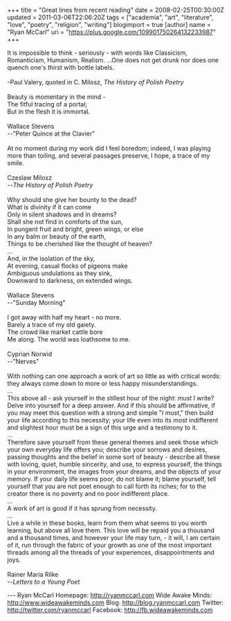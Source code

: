 +++
title = "Great lines from recent reading"
date = 2008-02-25T00:30:00Z
updated = 2011-03-06T22:06:20Z
tags = ["academia", "art", "literature", "love", "poetry", "religion", "writing"]
blogimport = true
[author]
	name = "Ryan McCarl"
	uri = "https://plus.google.com/109901750264132233987"
+++

It is impossible to think - seriously - with words like Classicism, Romanticism, Humanism, Realism. ...One does not get drunk nor does one quench one's thirst with bottle labels.<br /><br />-Paul Valery, quoted in C. Milosz, <em>The History of Polish Poetry</em><br /><br />Beauty is momentary in the mind -<br />The fitful tracing of a portal;<br />But in the flesh it is immortal.<br /><br />Wallace Stevens<br />--"Peter Quince at the Clavier"<br /><br />At no moment during my work did I feel boredom; indeed, I was playing more than toiling, and several passages preserve, I hope, a trace of my smile.<br /><br />Czeslaw Milosz<br />--<em>The History of Polish Poetry</em><br /><br />Why should she give her bounty to the dead?<br />What is divinity if it can come<br />Only in silent shadows and in dreams?<br />Shall she not find in comforts of the sun,<br />In pungent fruit and bright, green wings, or else<br />In any balm or beauty of the earth,<br />Things to be cherished like the thought of heaven?<br />...<br />And, in the isolation of the sky,<br />At evening, casual flocks of pigeons make<br />Ambiguous undulations as they sink,<br />Downward to darkness, on extended wings.<br /><br />Wallace Stevens<br />--"Sunday Morning"<br /><br />I got away with half my heart - no more.<br />Barely a trace of my old gaiety.<br />The crowd like market cattle bore<br />Me along. The world was loathsome to me.<br /><br />Cyprian Norwid<br />--"Nerves"<br /><br />With nothing can one approach a work of art so little as with critical words: they always come down to more or less happy misunderstandings.<br />...<br />This above all - ask yourself in the stillest hour of the night: <em>must</em> I write? Delve into yourself for a deep answer. And if this should be affirmative, if you may meet this question with a strong and simple "<em>I must</em>," then build your life according to this necessity; your life even into its most indifferent and slightest hour must be a sign of this urge and a testimony to it.<br />...<br />Therefore save yourself from these general themes and seek those which your own everyday life offers you; describe your sorrows and desires, passing thoughts and the belief in some sort of beauty - describe all these with loving, quiet, humble sincerity, and use, to express yourself, the things in your environment, the images from your dreams, and the objects of your memory. If your daily life seems poor, do not blame it; blame yourself, tell yourself that you are not poet enough to call forth its riches; for to the creator there is no poverty and no poor indifferent place. <br />...<br />A work of art is good if it has sprung from necessity.<br />...<br />Live a while in these books, learn from them what seems to you worth learning, but above all love them. This love will be repaid you a thousand and a thousand times, and however your life may turn, - it will, I am certain of it, run through the fabric of your growth as one of the most important threads among all the threads of your experiences, disappointments and joys.<br /><br />Rainer Maria Rilke<br />--<em>Letters to a Young Poet</em><div class="blogger-post-footer">---
Ryan McCarl
Homepage: http://ryanmccarl.com
Wide Awake Minds: http://www.wideawakeminds.com
Blog: http://blog.ryanmccarl.com
Twitter: http://twitter.com/ryanmccarl
Facebook: http://fb.wideawakeminds.com</div>

